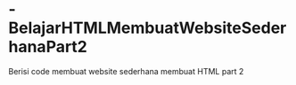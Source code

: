 # -BelajarHTMLMembuatWebsiteSederhanaPart2
Berisi code membuat website sederhana membuat HTML part 2
